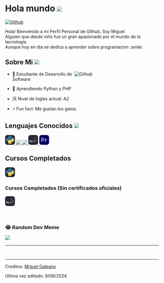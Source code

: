 <p align="center">
    
</p>

<h1> Hola mundo <img src = "https://raw.githubusercontent.com/MartinHeinz/MartinHeinz/master/wave.gif" width = 30px> </h1>
<p align='center'>
</p>



[![Github](https://img.shields.io/github/followers/Aditya664?label=Follow&style=social)](https://github.com/Aditya664)

<div size='20px'> Hola! Bienvenido a mi Perfil Personal de Github, Soy Miguel <br>
Alguien que desde niño fue un gran apasionado por el mundo de la tecnologia <br>
Aunque hoy en dia se dedica a aprender sobre programacion :smile: 
</div>

<h2> Sobre Mi <img src = "https://media0.giphy.com/media/KDDpcKigbfFpnejZs6/giphy.gif?cid=ecf05e47oy6f4zjs8g1qoiystc56cu7r9tb8a1fe76e05oty&rid=giphy.gif" width = 100px></h2>

<img width="55%" align="right" alt="Github" src="https://raw.githubusercontent.com/onimur/.github/master/.resources/git-header.svg" />

- 🔭 Estudiante de Desarrollo de Software
  
- 🌱 Aprendiendo Python y PHP
- 🈷️ Nivel de Ingles actual: A2
- ⚡ Fun fact: Me gustan los gatos.

<h2> Lenguajes Conocidos  <img src = "https://media2.giphy.com/media/QssGEmpkyEOhBCb7e1/giphy.gif?cid=ecf05e47a0n3gi1bfqntqmob8g9aid1oyj2wr3ds3mg700bl&rid=giphy.gif" width = 32px> </h2>
<a href=  ><img width ='32px' src =https://github.com/tandpfun/skill-icons/blob/main/icons/Python-Dark.svg?short_path=dd0e485> </a>
<a href=  ><img width ='32px' src ='https://raw.githubusercontent.com/rahulbanerjee26/githubAboutMeGenerator/main/icons/css.svg'> </a>
<a href=  ><img width ='32px' src ='https://raw.githubusercontent.com/rahulbanerjee26/githubAboutMeGenerator/main/icons/html.svg'> </a>
<a href=  ><img width ='32px' src =https://github.com/tandpfun/skill-icons/blob/main/icons/MySQL-Dark.svg> </a>
<a href=  ><img width ='32px' src =https://github.com/tandpfun/skill-icons/blob/main/icons/Premiere.svg> </a>

<h2> Cursos Completados  </h2>
<a href= https://drive.google.com/file/d/15LurBP92I3FhUTpsvoa42t_VDV9S0FAS/view> <img width ='32px' src =https://github.com/tandpfun/skill-icons/blob/main/icons/Python-Dark.svg?short_path=dd0e485 > </a>

<h3> Cursos Completados (Sin certificados oficiales)  </h3> 
<a href= https://drive.google.com/file/d/1gfhsxxipmmUoHlnambLqbj0tO9fsfQTc/view?usp=sharing> <img width ='32px' src =https://github.com/tandpfun/skill-icons/blob/main/icons/MySQL-Dark.svg > </a>


<br>
<br>
  <br>
  
### 😂 Random Dev Meme
<img src='https://memer-new.vercel.app/' style="height: 400px;"/>

---



<br>


-----
Creditos: [Miguel Galeano](https://github.com/DarkXz7)

Ultima vez editado: 9/06/2024
